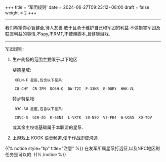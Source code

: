 +++
title = '军团规则'
date = 2024-06-27T09:23:12+08:00
draft = false
weight = 2
+++

---

我们希望你心智健全,待人友善.敢于且勇于维护自己和军团的利益.不做损害军团及联盟利益的事情,不spy,不RMT,不使用脚本,且健康游戏.

---

军团规则:

1. 生产刷怪的范围主要限于以下地区

    斐德星域:

        XFLN-F 星座,包含以下星系:

        C8-CHY  CR-IFM  DO6H-Q  DW-T2I  P-33KR  E-9ORY  HHK-VL

    特步特星域:

        03C-SU 星座,包含以下星系:

        C8VC-S  GIH-ZG  K-6SNI  L-VXTK  S8-NSQ  V7-FB4  W-UQA5  XD-TOV

    或其余主权或基础属于本联盟的星系.

2. 上游戏上 KOOK 语音频道,便于作战即使沟通.
 



{{% notice style="tip" title="注意" %}}
在友军所属星系打远征,以及NPC地区刷任务是可以的.
{{% /notice %}}